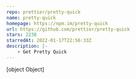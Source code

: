 ```yaml
---
repo: prettier/pretty-quick
name: pretty-quick
homepage: https://npm.im/pretty-quick
url: https://github.com/prettier/pretty-quick
stars: 2238
starredAt: 2022-01-17T22:56:33Z
description: |-
    ⚡ Get Pretty Quick
---
```


[object Object]
